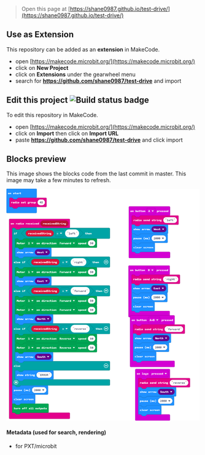 
> Open this page at [https://shane0987.github.io/test-drive/](https://shane0987.github.io/test-drive/)

## Use as Extension

This repository can be added as an **extension** in MakeCode.

* open [https://makecode.microbit.org/](https://makecode.microbit.org/)
* click on **New Project**
* click on **Extensions** under the gearwheel menu
* search for **https://github.com/shane0987/test-drive** and import

## Edit this project ![Build status badge](https://github.com/shane0987/test-drive/workflows/MakeCode/badge.svg)

To edit this repository in MakeCode.

* open [https://makecode.microbit.org/](https://makecode.microbit.org/)
* click on **Import** then click on **Import URL**
* paste **https://github.com/shane0987/test-drive** and click import

## Blocks preview

This image shows the blocks code from the last commit in master.
This image may take a few minutes to refresh.

![A rendered view of the blocks](https://github.com/shane0987/test-drive/raw/master/.github/makecode/blocks.png)

#### Metadata (used for search, rendering)

* for PXT/microbit
<script src="https://makecode.com/gh-pages-embed.js"></script><script>makeCodeRender("{{ site.makecode.home_url }}", "{{ site.github.owner_name }}/{{ site.github.repository_name }}");</script>

